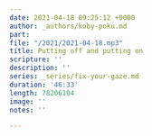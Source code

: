 ```yaml
---
date: 2021-04-18 09:25:12 +0000
author: _authors/koby-poku.md
part: 
file: "/2021/2021-04-18.mp3"
title: Putting off and putting on
scripture: ''
description: ''
series: _series/fix-your-gaze.md
duration: '46:33'
length: 78206104
image: ''
notes: ''

---
```

